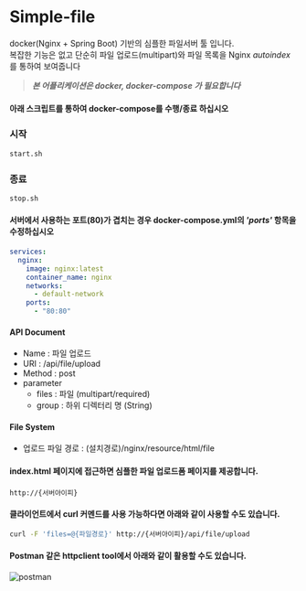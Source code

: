 # Simple-file

docker(Nginx + Spring Boot) 기반의 심플한 파일서버 툴 입니다.   
복잡한 기능은 없고 단순히 파일 업로드(multipart)와 파일 목록을 Nginx *autoindex*를 통하여 보여줍니다 

> ***본 어플리케이션은 docker, docker-compose 가 필요합니다***

#### 아래 스크립트를 통하여 docker-compose를 수행/종료 하십시오

### 시작
```bash
start.sh
```
### 종료
```bash
stop.sh
```
  
#### 서버에서 사용하는 포트(80)가 겹치는 경우 docker-compose.yml의 ***'ports'*** 항목을 수정하십시오
```yml
services:
  nginx:
    image: nginx:latest
    container_name: nginx
    networks:
      - default-network
    ports:
      - "80:80"

```  

#### API Document
* Name : 파일 업로드 
* URI : /api/file/upload
* Method : post
* parameter
  - files : 파일 (multipart/required)
  - group : 하위 디렉터리 명 (String) 

#### File System
* 업로드 파일 경로 : (설치경로)/nginx/resource/html/file
  
#### index.html 페이지에 접근하면 심플한 파일 업로드폼 페이지를 제공합니다.
```
http://{서버아이피}  
```  

#### 클라이언트에서 curl 커멘드를 사용 가능하다면 아래와 같이 사용할 수도 있습니다.
```bash
curl -F 'files=@{파일경로}' http://{서버아이피}/api/file/upload
```

#### Postman 같은 httpclient tool에서 아래와 같이 활용할 수도 있습니다.
![postman](https://user-images.githubusercontent.com/7065267/91524151-78f5be00-e939-11ea-9dae-4f83e57685a1.PNG)
